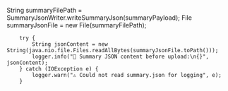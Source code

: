  String summaryFilePath = SummaryJsonWriter.writeSummaryJson(summaryPayload);
        File summaryJsonFile = new File(summaryFilePath);

        try {
            String jsonContent = new String(java.nio.file.Files.readAllBytes(summaryJsonFile.toPath()));
            logger.info("📄 Summary JSON content before upload:\n{}", jsonContent);
        } catch (IOException e) {
            logger.warn("⚠️ Could not read summary.json for logging", e);
        }
